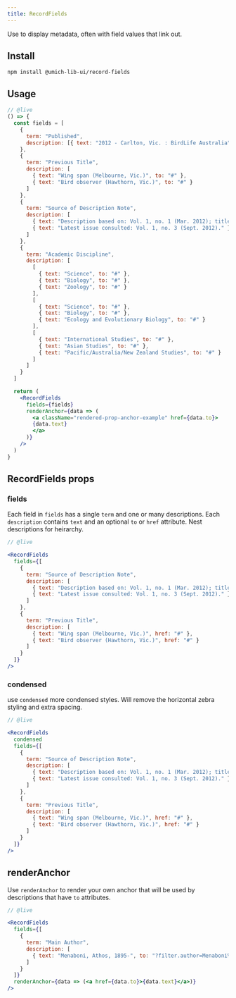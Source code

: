 ```yaml
---
title: RecordFields
---
```


<lede>Use to display metadata, often with field values that link out.</lede>

## Install

```
npm install @umich-lib-ui/record-fields
```

## Usage

```jsx
// @live
() => {
  const fields = [
    {
      term: "Published",
      description: [{ text: "2012 - Carlton, Vic. : BirdLife Australia" }]
    },
    {
      term: "Previous Title",
      description: [
        { text: "Wing span (Melbourne, Vic.)", to: "#" },
        { text: "Bird observer (Hawthorn, Vic.)", to: "#" }
      ]
    },
    {
      term: "Source of Description Note",
      description: [
        { text: "Description based on: Vol. 1, no. 1 (Mar. 2012); title from cover." },
        { text: "Latest issue consulted: Vol. 1, no. 3 (Sept. 2012)." }
      ]
    },
    {
      term: "Academic Discipline",
      description: [
        [
          { text: "Science", to: "#" },
          { text: "Biology", to: "#" },
          { text: "Zoology", to: "#" }
        ],
        [
          { text: "Science", to: "#" },
          { text: "Biology", to: "#" },
          { text: "Ecology and Evolutionary Biology", to: "#" }
        ],
        [
          { text: "International Studies", to: "#" },
          { text: "Asian Studies", to: "#" },
          { text: "Pacific/Australia/New Zealand Studies", to: "#" }
        ]
      ]
    }
  ]

  return (
    <RecordFields
      fields={fields}
      renderAnchor={data => (
        <a className="rendered-prop-anchor-example" href={data.to}>
        {data.text}
        </a>
      )}
    />
  )
}
```

## RecordFields props

### fields

Each field in `fields` has a single `term` and one or many descriptions. Each `description` contains `text` and an optional `to` or `href` attribute. Nest descriptions for heirarchy.

```jsx
// @live

<RecordFields
  fields={[
    {
      term: "Source of Description Note",
      description: [
        { text: "Description based on: Vol. 1, no. 1 (Mar. 2012); title from cover." },
        { text: "Latest issue consulted: Vol. 1, no. 3 (Sept. 2012)." }
      ]
    },
    {
      term: "Previous Title",
      description: [
        { text: "Wing span (Melbourne, Vic.)", href: "#" },
        { text: "Bird observer (Hawthorn, Vic.)", href: "#" }
      ]
    }
  ]}
/>
```

### condensed

use `condensed` more condensed styles. Will remove the horizontal zebra styling and extra spacing.

```jsx
// @live

<RecordFields
  condensed
  fields={[
    {
      term: "Source of Description Note",
      description: [
        { text: "Description based on: Vol. 1, no. 1 (Mar. 2012); title from cover." },
        { text: "Latest issue consulted: Vol. 1, no. 3 (Sept. 2012)." }
      ]
    },
    {
      term: "Previous Title",
      description: [
        { text: "Wing span (Melbourne, Vic.)", href: "#" },
        { text: "Bird observer (Hawthorn, Vic.)", href: "#" }
      ]
    }
  ]}
/>
```

## renderAnchor

Use `renderAnchor` to render your own anchor that will be used by descriptions that have `to` attributes.

```jsx
// @live

<RecordFields
  fields={[
    {
      term: "Main Author",
      description: [
        { text: "Menaboni, Athos, 1895-", to: "?filter.author=Menaboni%2C+Athos%2C+1895" }
      ]
    }
  ]}
  renderAnchor={data => (<a href={data.to}>{data.text}</a>)}
/>
```
